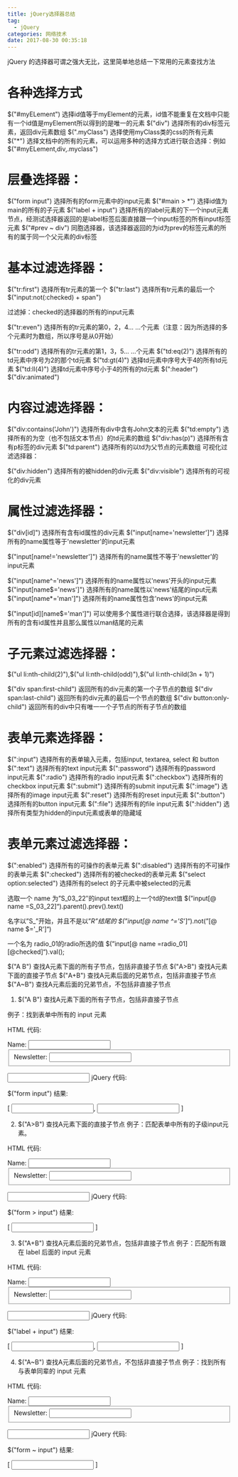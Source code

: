 ```yaml
---
title: jQuery选择器总结
tag:
  - jQuery
categories: 网络技术
date: 2017-08-30 00:35:18
---
```


jQuery 的选择器可谓之强大无比，这里简单地总结一下常用的元素查找方法 

# 各种选择方式

$("#myELement")    选择id值等于myElement的元素，id值不能重复在文档中只能有一个id值是myElement所以得到的是唯一的元素 
$("div")           选择所有的div标签元素，返回div元素数组 
$(".myClass")      选择使用myClass类的css的所有元素 
$("*")             选择文档中的所有的元素，可以运用多种的选择方式进行联合选择：例如$("#myELement,div,.myclass") 

# 层叠选择器： 
$("form input")         选择所有的form元素中的input元素 
$("#main > *")          选择id值为main的所有的子元素 
$("label + input")     选择所有的label元素的下一个input元素节点，经测试选择器返回的是label标签后面直接跟一个input标签的所有input标签元素 
$("#prev ~ div")       同胞选择器，该选择器返回的为id为prev的标签元素的所有的属于同一个父元素的div标签 

# 基本过滤选择器： 
$("tr:first")               选择所有tr元素的第一个 
$("tr:last")                选择所有tr元素的最后一个 
$("input:not(:checked) + span")   

过滤掉：checked的选择器的所有的input元素 

$("tr:even")               选择所有的tr元素的第0，2，4... ...个元素（注意：因为所选择的多个元素时为数组，所以序号是从0开始） 

$("tr:odd")                选择所有的tr元素的第1，3，5... ...个元素 
$("td:eq(2)")             选择所有的td元素中序号为2的那个td元素 
$("td:gt(4)")             选择td元素中序号大于4的所有td元素 
$("td:ll(4)")              选择td元素中序号小于4的所有的td元素 
$(":header") 
$("div:animated") 

# 内容过滤选择器： 

$("div:contains('John')") 选择所有div中含有John文本的元素 
$("td:empty")           选择所有的为空（也不包括文本节点）的td元素的数组 
$("div:has(p)")        选择所有含有p标签的div元素 
$("td:parent")          选择所有的以td为父节点的元素数组 
可视化过滤选择器： 

$("div:hidden")        选择所有的被hidden的div元素 
$("div:visible")        选择所有的可视化的div元素 

# 属性过滤选择器： 

$("div[id]")              选择所有含有id属性的div元素 
$("input[name='newsletter']")    选择所有的name属性等于'newsletter'的input元素 

$("input[name!='newsletter']") 选择所有的name属性不等于'newsletter'的input元素 

$("input[name^='news']")         选择所有的name属性以'news'开头的input元素 
$("input[name$='news']")         选择所有的name属性以'news'结尾的input元素 
$("input[name*='man']")          选择所有的name属性包含'news'的input元素 

$("input[id][name$='man']")    可以使用多个属性进行联合选择，该选择器是得到所有的含有id属性并且那么属性以man结尾的元素 

# 子元素过滤选择器： 

$("ul li:nth-child(2)"),$("ul li:nth-child(odd)"),$("ul li:nth-child(3n + 1)") 

$("div span:first-child")          返回所有的div元素的第一个子节点的数组 
$("div span:last-child")           返回所有的div元素的最后一个节点的数组 
$("div button:only-child")       返回所有的div中只有唯一一个子节点的所有子节点的数组 

# 表单元素选择器： 

$(":input")                  选择所有的表单输入元素，包括input, textarea, select 和 button 
$(":text")                     选择所有的text input元素 
$(":password")           选择所有的password input元素 
$(":radio")                   选择所有的radio input元素 
$(":checkbox")            选择所有的checkbox input元素 
$(":submit")               选择所有的submit input元素 
$(":image")                 选择所有的image input元素 
$(":reset")                   选择所有的reset input元素 
$(":button")                选择所有的button input元素 
$(":file")                     选择所有的file input元素 
$(":hidden")               选择所有类型为hidden的input元素或表单的隐藏域 

# 表单元素过滤选择器： 

$(":enabled")             选择所有的可操作的表单元素 
$(":disabled")            选择所有的不可操作的表单元素 
$(":checked")            选择所有的被checked的表单元素 
$("select option:selected") 选择所有的select 的子元素中被selected的元素 

选取一个 name 为”S_03_22″的input text框的上一个td的text值
$(”input[@ name =S_03_22]“).parent().prev().text() 

名字以”S_”开始，并且不是以”_R”结尾的
$(”input[@ name ^='S_']“).not(”[@ name $='_R']“) 

一个名为 radio_01的radio所选的值
$(”input[@ name =radio_01][@checked]“).val(); 

$("A B") 查找A元素下面的所有子节点，包括非直接子节点
$("A>B") 查找A元素下面的直接子节点
$("A+B") 查找A元素后面的兄弟节点，包括非直接子节点
$("A~B") 查找A元素后面的兄弟节点，不包括非直接子节点 

1. $("A B") 查找A元素下面的所有子节点，包括非直接子节点 

例子：找到表单中所有的 input 元素 

HTML 代码: 

<form>
<label>Name:</label>
<input name="name" />
<fieldset>
      <label>Newsletter:</label>
      <input name="newsletter" />
</fieldset>
</form>
<input name="none" /> 
jQuery 代码: 

$("form input") 
结果: 

[ <input name="name" />, <input name="newsletter" /> ] 

2. $("A>B") 查找A元素下面的直接子节点 
  例子：匹配表单中所有的子级input元素。 

HTML 代码: 

<form>
<label>Name:</label>
<input name="name" />
<fieldset>
      <label>Newsletter:</label>
      <input name="newsletter" />
</fieldset>
</form>
<input name="none" /> 
jQuery 代码: 

$("form > input") 
结果: 

[ <input name="name" /> ] 

3. $("A+B") 查找A元素后面的兄弟节点，包括非直接子节点 
  例子：匹配所有跟在 label 后面的 input 元素 

HTML 代码: 

<form>
<label>Name:</label>
<input name="name" />
<fieldset>
      <label>Newsletter:</label>
      <input name="newsletter" />
</fieldset>
</form>
<input name="none" /> 
jQuery 代码: 

$("label + input") 
结果: 

[ <input name="name" />, <input name="newsletter" /> ] 


4. $("A~B") 查找A元素后面的兄弟节点，不包括非直接子节点 
  例子：找到所有与表单同辈的 input 元素 

HTML 代码: 

<form>
<label>Name:</label>
<input name="name" />
<fieldset>
      <label>Newsletter:</label>
      <input name="newsletter" />
</fieldset>
</form>
<input name="none" /> 
jQuery 代码: 

$("form ~ input") 
结果: 

[ <input name="none" /> ] 
